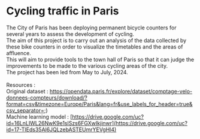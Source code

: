 # Cycling traffic in Paris
The City of Paris has been deploying permanent bicycle counters for several years to assess the development of cycling.<br>
The aim of this project is to carry out an analysis of the data collected by these bike counters in order to visualize the timetables and the areas of affluence.<br>
This will aim to provide tools to the town hall of Paris so that it can judge the improvements to be made to the various cycling areas of the city.<br>
The project has been led from May to July, 2024.<br>
<br>
Resources :<br>
Original dataset : https://opendata.paris.fr/explore/dataset/comptage-velo-donnees-compteurs/download/?format=csv&timezone=Europe/Paris&lang=fr&use_labels_for_header=true&csv_separator=;) <br>
Machine learning model : [https://drive.google.com/uc?id=16LnLIWL26NwK9e1slSzs6FGXwIkjinwr](https://drive.google.com/uc?id=17-TIEds35Al6JQLzebASTEUmrYEVgHl4)
